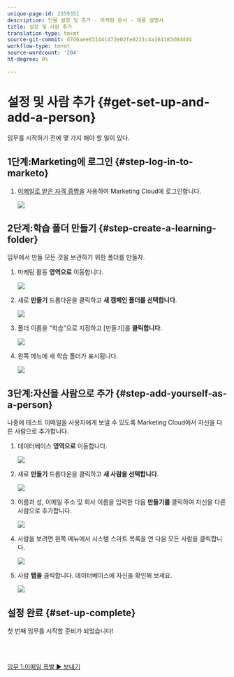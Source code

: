 ```yaml
---
unique-page-id: 2359351
description: 인물 설정 및 추가 - 마케팅 문서 - 제품 설명서
title: 설정 및 사람 추가
translation-type: tm+mt
source-git-commit: d7d6aee63144c472e02fe0221c4a164183d04dd4
workflow-type: tm+mt
source-wordcount: '204'
ht-degree: 0%

---
```



# 설정 및 사람 추가 {#get-set-up-and-add-a-person}

임무를 시작하기 전에 몇 가지 해야 할 일이 있다.

## 1단계:Marketing에 로그인 {#step-log-in-to-marketo}

1. [이메일로 받은 자격 증명을](https://app.marketo.com) 사용하여 Marketing Cloud에 로그인합니다.

   ![](assets/one.png)

## 2단계:학습 폴더 만들기 {#step-create-a-learning-folder}

임무에서 만들 모든 것을 보관하기 위한 폴더를 만들자.

1. 마케팅 활동 **영역으로** 이동합니다.

   ![](assets/two.png)

1. 새로 **만들기** 드롭다운을 클릭하고 **새 캠페인 폴더를 선택합니다**.

   ![](assets/image2014-9-24-10-3a53-3a38.png)

1. 폴더 이름을 &quot;학습&quot;으로 지정하고 [만들기]를 **클릭합니다**.

   ![](assets/image2014-9-24-10-3a53-3a55.png)

1. 왼쪽 메뉴에 새 학습 폴더가 표시됩니다.

   ![](assets/image2014-9-24-10-3a54-3a9.png)

## 3단계:자신을 사람으로 추가 {#step-add-yourself-as-a-person}

나중에 테스트 이메일을 사용자에게 보낼 수 있도록 Marketing Cloud에서 자신을 다른 사람으로 추가합니다.

1. 데이터베이스 **영역으로** 이동합니다.

   ![](assets/db.png)

1. 새로 **만들기** 드롭다운을 클릭하고 **새 사람을 선택합니다**.

   ![](assets/seven.png)

1. 이름과 성, 이메일 주소 및 회사 이름을 입력한 다음 **만들기를** 클릭하여 자신을 다른 사람으로 추가합니다.

   ![](assets/eight.png)

1. 사람을 보려면 왼쪽 메뉴에서 시스템 스마트 목록을 연 다음 모든 사람을 클릭합니다.

   ![](assets/nine.png)

1. 사람 **탭을** 클릭합니다. 데이터베이스에 자신을 확인해 보세요.

   ![](assets/ten.png)

## 설정 완료 {#set-up-complete}

첫 번째 임무를 시작할 준비가 되었습니다!

<br> 

[임무 1:이메일 폭발 ► 보내기](/help/marketo/getting-started/quick-wins/send-an-email.md)
